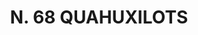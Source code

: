---
title: "N. 68 QUAHUXILOTS"
plant-name: "N. 68"
plant-number: "068"
plant-xml: "/assets/xml/plant068.xml"
plant-img1: "/assets/img/plant068_verso.jpg"
plant-img2: "/assets/img/plant068.jpg"
plant-title: "N. 68 QUAHUXILOTS"
plant-taxon-link: ""
plant-taxon-link: ""
layout: single-xml
---